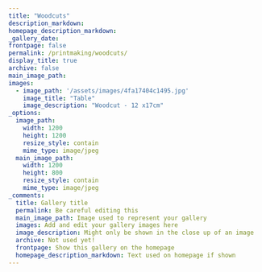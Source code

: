 ```yaml
---
title: "Woodcuts"
description_markdown: 
homepage_description_markdown: 
_gallery_date:
frontpage: false
permalink: /printmaking/woodcuts/
display_title: true
archive: false
main_image_path: 
images:
  - image_path: '/assets/images/4fa17404c1495.jpg'
    image_title: "Table"
    image_description: "Woodcut - 12 x17cm" 
_options:
  image_path:
    width: 1200
    height: 1200
    resize_style: contain
    mime_type: image/jpeg
  main_image_path:
    width: 1200
    height: 800
    resize_style: contain
    mime_type: image/jpeg
_comments:
  title: Gallery title
  permalink: Be careful editing this
  main_image_path: Image used to represent your gallery
  images: Add and edit your gallery images here
  image_description: Might only be shown in the close up of an image
  archive: Not used yet!
  frontpage: Show this gallery on the homepage
  homepage_description_markdown: Text used on homepage if shown
---
```

